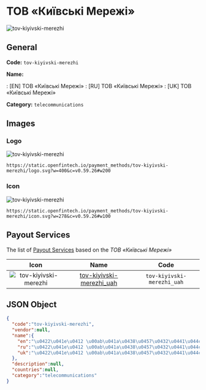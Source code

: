 
# ТОВ «Київські Мережі» 
![tov-kiyivski-merezhi](https://static.openfintech.io/payment_methods/tov-kiyivski-merezhi/logo.svg?w=400&c=v0.59.26#w200)  

## General 
**Code:** `tov-kiyivski-merezhi` 
 
**Name:** 
 
:	[EN] ТОВ «Київські Мережі» 
:	[RU] ТОВ «Київські Мережі» 
:	[UK] ТОВ «Київські Мережі» 
 
**Category:** `telecommunications` 
 

## Images 

### Logo 
![tov-kiyivski-merezhi](https://static.openfintech.io/payment_methods/tov-kiyivski-merezhi/logo.svg?w=400&c=v0.59.26#w200)  

```
https://static.openfintech.io/payment_methods/tov-kiyivski-merezhi/logo.svg?w=400&c=v0.59.26#w200
```  

### Icon 
![tov-kiyivski-merezhi](https://static.openfintech.io/payment_methods/tov-kiyivski-merezhi/icon.svg?w=278&c=v0.59.26#w100)  

```
https://static.openfintech.io/payment_methods/tov-kiyivski-merezhi/icon.svg?w=278&c=v0.59.26#w100
```  

## Payout Services 
 
The list of [Payout Services](/payout-services/) based on the _ТОВ «Київські Мережі»_ 

|Icon|Name|Code| 
|:---:|:---:|:---:| 
|![tov-kiyivski-merezhi](https://static.openfintech.io/payout_methods/tov-kiyivski-merezhi/icon.svg?w=278&c=v0.59.26#w40) |[tov-kiyivski-merezhi_uah](/payout-services/tov-kiyivski-merezhi_uah/)|`tov-kiyivski-merezhi_uah`| 
 

## JSON Object 

```json
{
  "code":"tov-kiyivski-merezhi",
  "vendor":null,
  "name":{
    "en":"\u0422\u041e\u0412 \u00ab\u041a\u0438\u0457\u0432\u0441\u044c\u043a\u0456 \u041c\u0435\u0440\u0435\u0436\u0456\u00bb",
    "ru":"\u0422\u041e\u0412 \u00ab\u041a\u0438\u0457\u0432\u0441\u044c\u043a\u0456 \u041c\u0435\u0440\u0435\u0436\u0456\u00bb",
    "uk":"\u0422\u041e\u0412 \u00ab\u041a\u0438\u0457\u0432\u0441\u044c\u043a\u0456 \u041c\u0435\u0440\u0435\u0436\u0456\u00bb"
  },
  "description":null,
  "countries":null,
  "category":"telecommunications"
}
```  
